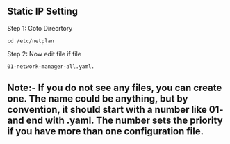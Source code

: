 
## Static IP Setting

Step 1: Goto Direcrtory 
```
cd /etc/netplan

```

Step 2: Now edit file if file
```
01-network-manager-all.yaml.

```

## Note:- If you do not see any files, you can create one. The name could be anything, but by convention, it should start with a number like 01- and end with .yaml. The number sets the priority if you have more than one configuration file.